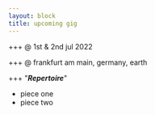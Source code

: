 ```yaml
---
layout: block
title: upcoming gig
---
```

+++ @ 1st & 2nd jul 2022

+++ @ frankfurt am main, germany, earth

<!--more-->

+++ "***Repertoire***"
- piece one
- piece two
